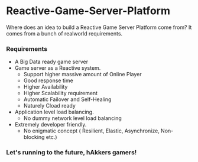 # Reactive-Game-Server-Platform

Where does an idea to build a Reactive Game Server Platform come from? It comes from a bunch of realworld requirements.

### Requirements

- A Big Data ready game server
- Game server as a Reactive system.
  * Support higher massive amount of Online Player
  * Good response time
  * Higher Availability
  * Higher Scalability requirement
  * Automatic Failover and Self-Healing
  * Naturely Cload ready
- Application level load balancing.
  * No dummy network level load balancing
- Extremely developer friendly.
  * No enigmatic concept ( Resilient, Elastic, Asynchronize, Non-blocking etc.)


### Let's running to the future, hAkkers gamers!

